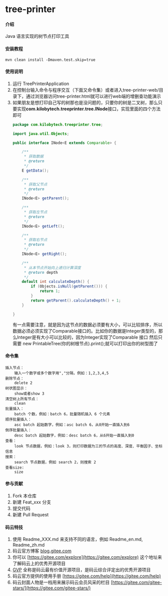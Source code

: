 # tree-printer

#### 介绍
Java 语言实现的树节点打印工具

#### 安装教程

    mvn clean install -Dmaven.test.skip=true

#### 使用说明

1.  运行 TreePrinterApplication
2.  在控制台输入命令与程序交互（下面又命令集）或者进入tree-printer-web/目录下，通过浏览器访问tree-printer.html就可以进行web端的增删查功能演示
3.  如果朋友是想打印自己写的树那也是没问题的，只要你的树是二叉树，那么只要实现**com.kilobytech.treeprinter.tree.INode**接口，实现里面的四个方法即可
    ```java
    package com.kilobytech.treeprinter.tree;
    
    import java.util.Objects;
    
    public interface INode<E extends Comparable> {
    
        /**
         * 获取数据
         * @return
         */
        E getData();
    
        /**
         * 获取父节点
         * @return
         */
        INode<E> getParent();
    
        /**
         * 获取左节点
         * @return
         */
        INode<E> getLeft();
    
        /**
         * 获取右节点
         * @return
         */
        INode<E> getRight();
    
        /**
         * 从本节点开始向上递归计算深度
         * @return depth
         */
        default int calculateDepth() {
            if (Objects.isNull(getParent())) {
                return 1;
            }
            return getParent().calculateDepth() + 1;
        }
    
    }
    ```
    有一点需要注意，就是因为这节点的数据必须要有大小，可以比较排序，所以数据必须必须实现了Comparable接口的。比如你的数据是Integer类型的，那么Integer是有大小可以比较的，因为Integer实现了Comparable 接口
    然后只需要 new PrintableTree(你的树根节点).print();就可以打印出你的树型图了

#### 命令集
    插入节点：
        输入一个数字或多个数字用","分隔，例如：1,2,3,4,5
    删除节点：
        delete 2
    树状图显示：
        show或者show 3
    清空树上所有节点：
        clean
    批量插入：
        batch 个数，例如：batch 6，批量随机插入 6 个元素
    顺序批量插入：
        asc batch 起始数字，例如：asc batch 6，从0开始一直插入到6
    倒序批量插入：
        desc batch 起始数字，例如：desc batch 6，从6开始一直插入到0
    查看：   
        look 节点数据，例如：look 3，则打印数据为三的节点的高度、深度、平衡因子、坐标信息
    搜索：
        search 节点数据，例如 search 2，则搜索 2
    查看size:
        size
        
#### 参与贡献

1.  Fork 本仓库
2.  新建 Feat_xxx 分支
3.  提交代码
4.  新建 Pull Request


#### 码云特技

1.  使用 Readme\_XXX.md 来支持不同的语言，例如 Readme\_en.md, Readme\_zh.md
2.  码云官方博客 [blog.gitee.com](https://blog.gitee.com)
3.  你可以 [https://gitee.com/explore](https://gitee.com/explore) 这个地址来了解码云上的优秀开源项目
4.  [GVP](https://gitee.com/gvp) 全称是码云最有价值开源项目，是码云综合评定出的优秀开源项目
5.  码云官方提供的使用手册 [https://gitee.com/help](https://gitee.com/help)
6.  码云封面人物是一档用来展示码云会员风采的栏目 [https://gitee.com/gitee-stars/](https://gitee.com/gitee-stars/)
